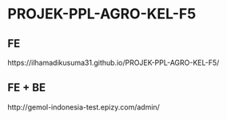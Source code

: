 # PROJEK-PPL-AGRO-KEL-F5

<h2><b>FE</b></h2>
https://ilhamadikusuma31.github.io/PROJEK-PPL-AGRO-KEL-F5/


<h2><b>FE + BE</b></h2>
http://gemol-indonesia-test.epizy.com/admin/
